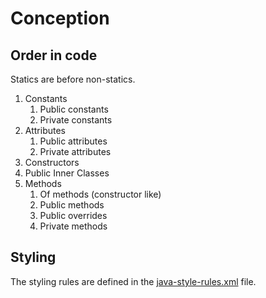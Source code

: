 # Conception

## Order in code

Statics are before non-statics.

1. Constants
   1. Public constants
   2. Private constants
2. Attributes
    1. Public attributes
    2. Private attributes
3. Constructors
4. Public Inner Classes
5. Methods
   1. Of methods (constructor like)
   2. Public methods
   3. Public overrides
   4. Private methods

## Styling

The styling rules are defined in the [java-style-rules.xml](java-style-rules.xml) file.
